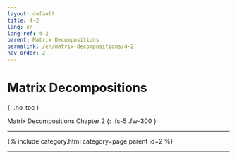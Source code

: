 ```yaml
---
layout: default
title: 4-2
lang: en
lang-ref: 4-2
parent: Matrix Decompositions
permalink: /en/matrix-decompositions/4-2
nav_order: 2
---
```


# Matrix Decompositions
{: .no_toc }


Matrix Decompositions Chapter 2
{: .fs-5 .fw-300 }

---

{% include category.html category=page.parent id=2 %}

---

